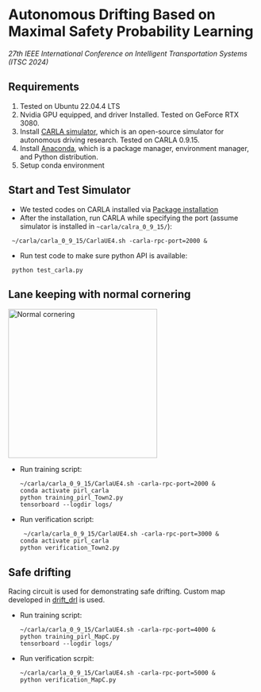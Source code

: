 # Autonomous Drifting Based on Maximal Safety Probability Learning
*27th IEEE International Conference on Intelligent Transportation Systems (ITSC 2024)*


## Requirements
1. Tested on Ubuntu 22.04.4 LTS
2. Nvidia GPU equipped, and driver Installed. Tested on GeForce RTX 3080. 
3. Install [CARLA simulator](https://carla.org/), which is an open-source simulator for autonomous driving research. Tested on CARLA 0.9.15. 
4. Install [Anaconda](https://www.anaconda.com/), which is a package manager, environment manager, and Python distribution.
5. Setup conda environment


## Start and Test Simulator

- We tested codes on CARLA installed via [Package installation](https://carla.readthedocs.io/en/0.9.15/start_quickstart/#b-package-installation)
- After the installation, run CARLA while specifying the port (assume simulator is installed in `~carla/calra_0_9_15/`):
```console
 ~/carla/carla_0_9_15/CarlaUE4.sh -carla-rpc-port=2000 &
```
- Run test code to make sure python API is available:
```console
 python test_carla.py 
```

## Lane keeping with normal cornering

<div align=left> 
<img src="./pirl_carla/plot/Town2/simulation.gif" width=300 alt="Normal cornering"/>
</div>

- Run training script:
  ```console
  ~/carla/carla_0_9_15/CarlaUE4.sh -carla-rpc-port=2000 &
  conda activate pirl_carla
  python training_pirl_Town2.py
  tensorboard --logdir logs/
  ```
  
- Run verification script:
  ```console
   ~/carla/carla_0_9_15/CarlaUE4.sh -carla-rpc-port=3000 &
  conda activate pirl_carla
  python verification_Town2.py
  ```

## Safe drifting

Racing circuit is used for demonstrating safe drifting. Custom map developed in [drift_drl](https://github.com/caipeide/drift_drl) is used. 


- Run training script:
  ```console
  ~/carla/carla_0_9_15/CarlaUE4.sh -carla-rpc-port=4000 &
  python training_pirl_MapC.py
  tensorboard --logdir logs/
  ```
- Run verification scrpit:
  ```console
  ~/carla/carla_0_9_15/CarlaUE4.sh -carla-rpc-port=5000 &
  python verification_MapC.py
  ```

  
